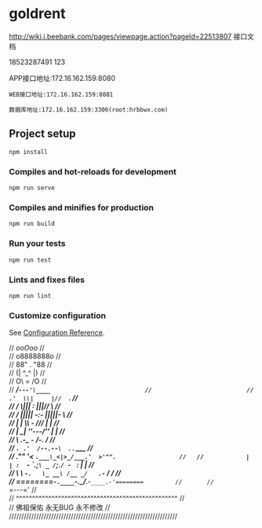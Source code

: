 # goldrent



http://wiki.i.beebank.com/pages/viewpage.action?pageId=22513807 接口文档


18523287491 123

APP接口地址:172.16.162.159:8080

    WEB接口地址:172.16.162.159:8081

    数据库地址:172.16.162.159:3306(root:hrbbwx.com)

## Project setup
```
npm install
```

### Compiles and hot-reloads for development
```
npm run serve
```

### Compiles and minifies for production
```
npm run build
```

### Run your tests
```
npm run test
```

### Lints and fixes files
```
npm run lint
```

### Customize configuration
See [Configuration Reference](https://cli.vuejs.org/config/).



//                          _ooOoo_                               //  
//                         o8888888o                              //      
//                         88" . "88                              //      
//                         (| ^_^ |)                              //      
//                         O\  =  /O                              //  
//                      ____/`---'\____                           //                          
//                    .'  \\|     |//  `.                         //  
//                   /  \\|||  :  |||//  \                        //      
//                  /  _||||| -:- |||||-  \                       //  
//                  |   | \\\  -  /// |   |                       //  
//                  | \_|  ''\---/''  |   |                       //          
//                  \  .-\__  `-`  ___/-. /                       //          
//                ___`. .'  /--.--\  `. . ___                     //      
//              ."" '<  `.___\_<|>_/___.'  >'"".                  //  
//            | | :  `- \`.;`\ _ /`;.`/ - ` : | |                 //      
//            \  \ `-.   \_ __\ /__ _/   .-` /  /                 //  
//      ========`-.____`-.___\_____/___.-`____.-'========         //      
//                           `=---='                              //  
//      ^^^^^^^^^^^^^^^^^^^^^^^^^^^^^^^^^^^^^^^^^^^^^^^^^^        //  
//              佛祖保佑       永无BUG    永不修改                   //
////////////////////////////////////////////////////////////////////
